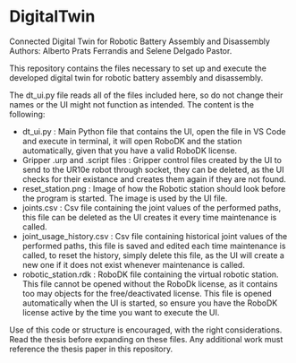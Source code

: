 # DigitalTwin
Connected Digital Twin for Robotic Battery Assembly and Disassembly
Authors: Alberto Prats Ferrandis and Selene Delgado Pastor.

This repository contains the files necessary to set up and execute the developed digital twin for robotic battery assembly and disassembly.

The dt_ui.py file reads all of the files included here, so do not change their names or the UI might not function as intended.
The content is the following:
- dt_ui.py :    Main Python file that contains the UI, open the file in VS Code and execute in terminal, it will open RoboDK and the station automatically, given that you have a valid RoboDK license.
- Gripper .urp and .script files :    Gripper control files created by the UI to send to the UR10e robot through socket, they can be deleted, as the UI checks for their existance and creates them again if they are not found.
- reset_station.png :    Image of how the Robotic station should look before the program is started. The image is used by the UI file.
- joints.csv :    Csv file containing the joint values of the performed paths, this file can be deleted as the UI creates it every time maintenance is called.
- joint_usage_history.csv :    Csv file containing historical joint values of the performed paths, this file is saved and edited each time maintenance is called, to reset the history, simply delete this file, as the UI will create a new one if it does not exist whenever maintenance is called.
- robotic_station.rdk :    RoboDK file containing the virtual robotic station. This file cannot be opened without the RoboDk license, as it contains too may objects for the free/deactivated license. This file is opened automatically when the UI is started, so ensure you have the RoboDK license active by the time you want to execute the UI.

Use of this code or structure is encouraged, with the right considerations. Read the thesis before expanding on these files. Any additional work must reference the thesis paper in this repository.

